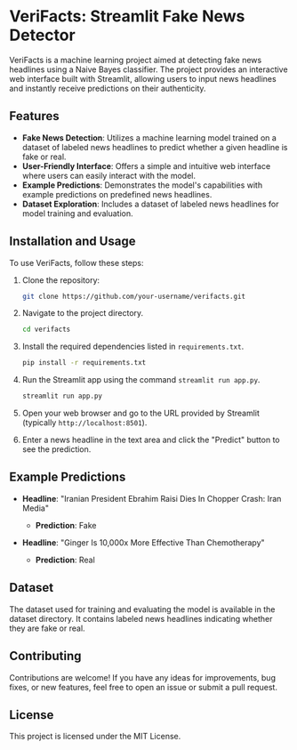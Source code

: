 # VeriFacts: Streamlit Fake News Detector

VeriFacts is a machine learning project aimed at detecting fake news headlines using a Naive Bayes classifier. The project provides an interactive web interface built with Streamlit, allowing users to input news headlines and instantly receive predictions on their authenticity.

## Features

- **Fake News Detection**: Utilizes a machine learning model trained on a dataset of labeled news headlines to predict whether a given headline is fake or real.
- **User-Friendly Interface**: Offers a simple and intuitive web interface where users can easily interact with the model.
- **Example Predictions**: Demonstrates the model's capabilities with example predictions on predefined news headlines.
- **Dataset Exploration**: Includes a dataset of labeled news headlines for model training and evaluation.

## Installation and Usage

To use VeriFacts, follow these steps:

1. Clone the repository:

   ```bash
   git clone https://github.com/your-username/verifacts.git

2. Navigate to the project directory.

   ```bash
   cd verifacts

3. Install the required dependencies listed in `requirements.txt`.

   ```bash
   pip install -r requirements.txt

4. Run the Streamlit app using the command `streamlit run app.py`.

   ```bash
   streamlit run app.py

5. Open your web browser and go to the URL provided by Streamlit (typically `http://localhost:8501`).

6. Enter a news headline in the text area and click the "Predict" button to see the prediction.

## Example Predictions

- **Headline**: "Iranian President Ebrahim Raisi Dies In Chopper Crash: Iran Media"
  - **Prediction**: Fake

- **Headline**: "Ginger Is 10,000x More Effective Than Chemotherapy"
  - **Prediction**: Real

## Dataset
The dataset used for training and evaluating the model is available in the dataset directory. It contains labeled news headlines indicating whether they are fake or real.

## Contributing
Contributions are welcome! If you have any ideas for improvements, bug fixes, or new features, feel free to open an issue or submit a pull request.

## License
This project is licensed under the MIT License.
